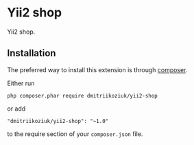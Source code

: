 Yii2 shop
========================
Yii2 shop.

Installation
------------

The preferred way to install this extension is through [composer](http://getcomposer.org/download/).

Either run

```
php composer.phar require dmitriikoziuk/yii2-shop
```

or add

```
"dmitriikoziuk/yii2-shop": "~1.0"
```

to the require section of your `composer.json` file.